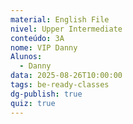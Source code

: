 ```yaml
---
material: English File
nivel: Upper Intermediate
conteúdo: 3A
nome: VIP Danny
Alunos:
  - Danny
data: 2025-08-26T10:00:00
tags: be-ready-classes
dg-publish: true
quiz: true
---
```

